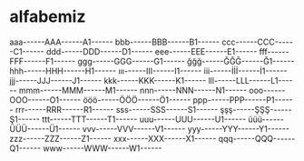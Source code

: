 # alfabemiz
aaa------AAA------A1------
bbb------BBB------B1------
ccc------CCC------C1------
ddd------DDD------D1------
eee------EEE------E1------
fff------FFF------F1------
ggg------GGG------G1------
ğğğ------ĞĞĞ------Ğ1------
hhh------HHH------H1------
ııı------III------I1------
iii------İİİ------İ1------
jjj------JJJ------J1------
kkk------KKK------K1------
lll------LLL------L1------
mmm------MMM------M1------
nnn------NNN------N1------
ooo------OOO------O1------
ööö------ÖÖÖ------Ö1------
ppp------PPP------P1------
rrr------RRR------R1------
sss------SSS------S1------
şşş------ŞŞŞ------Ş1------
ttt------TTT------T1------
uuu------UUU------U1------
üüü------ÜÜÜ------Ü1------
vvv------VVV------V1------
yyy------YYY------Y1------
zzz------ZZZ------Z1------
xxx------XXX------X1------
qqq------QQQ------Q1------
www------WWW------W1------
